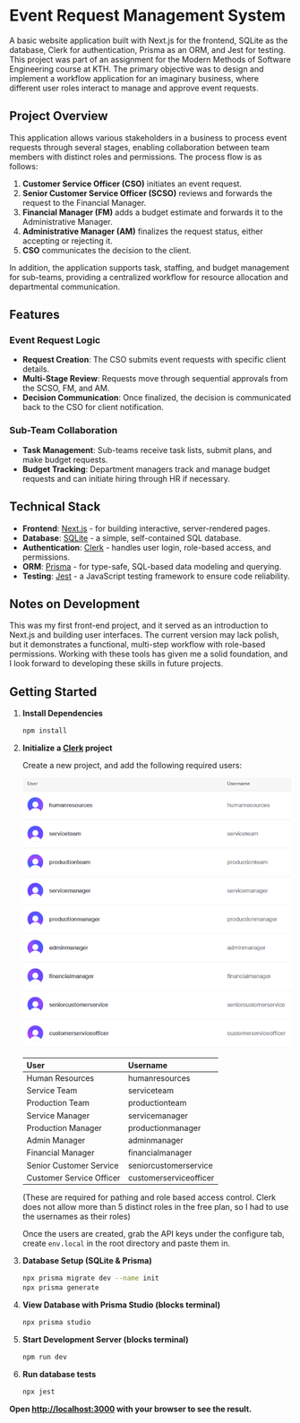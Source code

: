 # Event Request Management System

A basic website application built with Next.js for the frontend, SQLite as the database, Clerk for authentication, Prisma as an ORM, and Jest for testing. This project was part of an assignment for the Modern Methods of Software Engineering course at KTH. The primary objective was to design and implement a workflow application for an imaginary business, where different user roles interact to manage and approve event requests.

## Project Overview

This application allows various stakeholders in a business to process event requests through several stages, enabling collaboration between team members with distinct roles and permissions. The process flow is as follows:

1. **Customer Service Officer (CSO)** initiates an event request.
2. **Senior Customer Service Officer (SCSO)** reviews and forwards the request to the Financial Manager.
3. **Financial Manager (FM)** adds a budget estimate and forwards it to the Administrative Manager.
4. **Administrative Manager (AM)** finalizes the request status, either accepting or rejecting it.
5. **CSO** communicates the decision to the client.

In addition, the application supports task, staffing, and budget management for sub-teams, providing a centralized workflow for resource allocation and departmental communication.

## Features

### Event Request Logic

- **Request Creation**: The CSO submits event requests with specific client details.
- **Multi-Stage Review**: Requests move through sequential approvals from the SCSO, FM, and AM.
- **Decision Communication**: Once finalized, the decision is communicated back to the CSO for client notification.

### Sub-Team Collaboration

- **Task Management**: Sub-teams receive task lists, submit plans, and make budget requests.
- **Budget Tracking**: Department managers track and manage budget requests and can initiate hiring through HR if necessary.

## Technical Stack

- **Frontend**: [Next.js](https://nextjs.org/) - for building interactive, server-rendered pages.
- **Database**: [SQLite](https://sqlite.org/index.html) - a simple, self-contained SQL database.
- **Authentication**: [Clerk](https://clerk.dev/) - handles user login, role-based access, and permissions.
- **ORM**: [Prisma](https://www.prisma.io/) - for type-safe, SQL-based data modeling and querying.
- **Testing**: [Jest](https://jestjs.io/) - a JavaScript testing framework to ensure code reliability.

## Notes on Development

This was my first front-end project, and it served as an introduction to Next.js and building user interfaces.
The current version may lack polish, but it demonstrates a functional, multi-step workflow with role-based
permissions. Working with these tools has given
me a solid foundation, and I look forward to developing these skills in future projects.

## Getting Started

1. **Install Dependencies**

   ```bash
   npm install
   ```

2. **Initialize a [Clerk](https://clerk.com/) project**

    Create a new project, and add the following required users:

    ![Required Users](./requiredUsers.png)

    | User                      | Username             |
    |---------------------------|----------------------|
    | Human Resources           | humanresources       |
    | Service Team              | serviceteam          |
    | Production Team           | productionteam       |
    | Service Manager           | servicemanager       |
    | Production Manager        | productionmanager    |
    | Admin Manager             | adminmanager         |
    | Financial Manager         | financialmanager     |
    | Senior Customer Service   | seniorcustomerservice |
    | Customer Service Officer  | customerserviceofficer |

    (These are required for pathing and role based access control. Clerk does not
    allow more than 5 distinct roles in the free plan, so I had to use the usernames as their roles)

    Once the users are created, grab the API keys under the configure tab,
    create `env.local` in the root directory and paste them in.

3. **Database Setup (SQLite & Prisma)**

   ```bash
   npx prisma migrate dev --name init
   npx prisma generate
   ```

4. **View Database with Prisma Studio (blocks terminal)**

   ```bash
   npx prisma studio
   ```

5. **Start Development Server (blocks terminal)**

    ```bash
    npm run dev
    ```

6. **Run database tests**

    ```bash
    npx jest
    ```

**Open [http://localhost:3000](http://localhost:3000) with your browser to see the result.**
